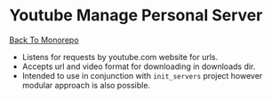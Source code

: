 # Youtube Manage Personal Server

[Back To Monorepo](https://github.com/arun0808rana/personal_servers)

- Listens for requests by youtube.com website for urls.
- Accepts url and video format for downloading in downloads dir.
- Intended to use in conjunction with `init_servers` project however modular approach is also possible.
